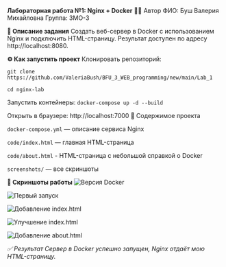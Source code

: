**Лабораторная работа №1: Nginx + Docker**
👩‍💻 Автор
ФИО: Буш Валерия Михайловна
Группа: 3МО-3

**📌 Описание задания**
Создать веб-сервер в Docker с использованием Nginx и подключить HTML-страницу.
Результат доступен по адресу http://localhost:8080.

**⚙️ Как запустить проект**
Клонировать репозиторий:

`git clone https://github.com/ValeriaBush/BFU_3_WEB_programming/new/main/Lab_1`

`cd nginx-lab`

Запустить контейнеры:
`docker-compose up -d --build`

Открыть в браузере: http://localhost:7000 📂 Содержимое проекта

`docker-compose.yml` — описание сервиса Nginx

`code/index.html` — главная HTML-страница

`code/about.html` - HTML-страница с небольшой справкой о Docker

`screenshots/` — все скриншоты

**📸 Скриншоты работы**
![Версия Docker](https://github.com/ValeriaBush/BFU_3_WEB_programming/main/Lab_1/screenshots/Dockers_version.png)

![Первый запуск](https://github.com/ValeriaBush/BFU_3_WEB_programming/main/Lab_1/screenshots/Container_first_run.png)

![Добавление index.html](https://github.com/ValeriaBush/BFU_3_WEB_programming/main/Lab_1/screenshots/Added_index_html.png)

![Улучшение index.html](https://github.com/ValeriaBush/BFU_3_WEB_programming/main/Lab_1/screenshots/Updated_index_html.png)

![Добавление about.html](https://github.com/ValeriaBush/BFU_3_WEB_programming/main/Lab_1/screenshots/Added_about_html.png)

*✅ Результат Сервер в Docker успешно запущен, Nginx отдаёт мою HTML-страницу.*
